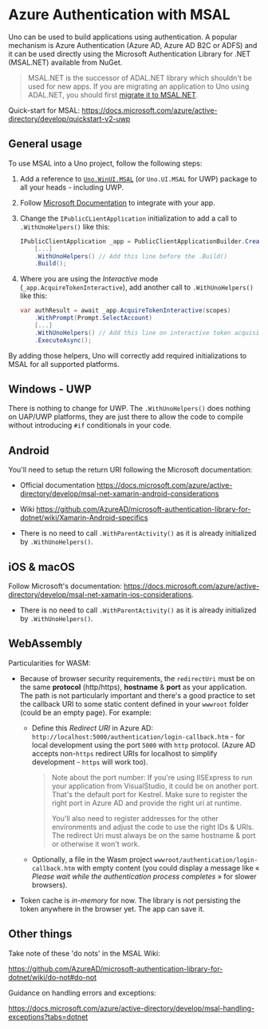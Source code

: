# Azure Authentication with MSAL

Uno can be used to build applications using authentication. A popular mechanism is Azure Authentication (Azure AD, Azure AD B2C or ADFS) and it can be used directly using the Microsoft Authentication Library for .NET (MSAL.NET) available from NuGet.

> MSAL.NET is the successor of ADAL.NET library which shouldn't be used for new apps. If you are migrating an application to Uno using ADAL.NET, you should first [migrate it to MSAL.NET](https://docs.microsoft.com/azure/active-directory/develop/msal-net-migration).

Quick-start for MSAL: https://docs.microsoft.com/azure/active-directory/develop/quickstart-v2-uwp

## General usage

To use MSAL into a Uno project, follow the following steps:

1. Add a reference to [`Uno.WinUI.MSAL`](https://www.nuget.org/packages/Uno.UI.MSAL) (or `Uno.UI.MSAL` for UWP) package to all your heads - including UWP.

2. Follow [Microsoft Documentation](https://docs.microsoft.com/azure/active-directory/develop/msal-net-initializing-client-applications) to integrate with your app.

3. Change the `IPublicCLientApplication` initialization to add a call to `.WithUnoHelpers()` like this:

   ``` csharp
   IPublicClientApplication _app = PublicClientApplicationBuilder.Create(clientId)
       [...]
       .WithUnoHelpers() // Add this line before the .Build()
       .Build();
   ```

4. Where you are using the _Interactive_ mode (`_app.AcquireTokenInteractive`), add another call to `.WithUnoHelpers()` like this:

   ``` csharp
   var authResult = await _app.AcquireTokenInteractive(scopes)
       .WithPrompt(Prompt.SelectAccount)
       [...]
       .WithUnoHelpers() // Add this line on interactive token acquisition flow
       .ExecuteAsync();
   ```

By adding those helpers, Uno will correctly add required initializations to MSAL for all supported platforms.

## Windows - UWP

There is nothing to change for UWP. The `.WithUnoHelpers()` does nothing on UAP/UWP platforms, they are just there to allow the code to compile without introducing `#if` conditionals in your code.

## Android

You'll need to setup the return URI following the Microsoft documentation:

* Official documentation <https://docs.microsoft.com/azure/active-directory/develop/msal-net-xamarin-android-considerations>

* Wiki https://github.com/AzureAD/microsoft-authentication-library-for-dotnet/wiki/Xamarin-Android-specifics

* There is no need to call `.WithParentActivity()` as it is already initialized by `.WithUnoHelpers()`.

## iOS & macOS

Follow Microsoft's documentation: <https://docs.microsoft.com/azure/active-directory/develop/msal-net-xamarin-ios-considerations>.

* There is no need to call `.WithParentActivity()` as it is already initialized by `.WithUnoHelpers()`.

## WebAssembly

Particularities for WASM:

- Because of browser security requirements, the `redirectUri` must be on the same **protocol** (http/https), **hostname** & **port** as your application. The path is not particularly important and there's a good practice to set the callback URI to some static content defined in your `wwwroot` folder (could be an empty page). For example:

  - Define this *Redirect URI* in Azure AD: `http://localhost:5000/authentication/login-callback.htm` - for local development using the port  `5000` with `http` protocol. (Azure AD accepts non-`https` redirect URIs for localhost to simplify development - `https` will work too).

    > Note about the port number: If you're using IISExpress to run your application from VisualStudio, it could be on another port. That's the default port for Kestrel. Make sure to register the right port in Azure AD and provide the right uri at runtime.
    >
    > You'll also need to register addresses for the other environments and adjust the code to use the right IDs & URIs. The redirect Uri must always be on the same hostname & port or otherwise it won't work.

  - Optionally, a file in the Wasm project `wwwroot/authentication/login-callback.htm` with empty content (you could display a message like « _Please wait while the authentication process completes_ » for slower browsers).

- Token cache is _in-memory_ for now­. The library is not persisting the token anywhere in the browser yet. The app can save it.

## Other things

Take note of these 'do nots' in the MSAL Wiki:

<https://github.com/AzureAD/microsoft-authentication-library-for-dotnet/wiki/do-not#do-not>

Guidance on handling errors and exceptions:

<https://docs.microsoft.com/azure/active-directory/develop/msal-handling-exceptions?tabs=dotnet>
